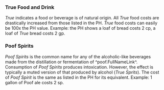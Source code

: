 ### True Food and Drink
*True* indicates a food or beverage is of natural origin.
All *True* food costs are drastically increased from those listed in the PH. *True* food costs can easily be 100x the PH value. Example: the PH shows a loaf of bread costs 2 cp, a loaf of *True* bread costs 2 gp.

### Poof Spirits
*Poof Spirits* is the common name for any of the alcoholic-like beverages made from the distillation or fermentation of ^poof.FullNameLink^. Consumption of *Poof Spirits* produces intoxication. However, the effect is typically a muted version of that produced by alcohol (*True Sprits*). The cost of *Poof Spirit* is the same as listed in the PH for its equivalent. Example: 1 gallon of Poof ale costs 2 sp.